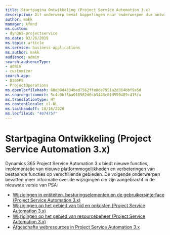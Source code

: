 ```yaml
---
title: Startpagina Ontwikkeling (Project Service Automation 3.x)
description: Dit onderwerp bevat koppelingen naar onderwerpen die ontwikkelingsinformatie bieden voor Dynamics 365 Project Service Automation (PSA) versie 3.x.
author: makk
manager: kfend
ms.custom:
- dyn365-projectservice
ms.date: 03/26/2019
ms.topic: article
ms.service: business-applications
ms.author: makk
audience: admin
search.audienceType:
- admin
- customizer
search.app:
- D365PS
- ProjectOperations
ms.openlocfilehash: 68eb9d4334bed7562ffe0de7951a2d364bbf9a5d
ms.sourcegitcommit: 5c4c9bf3ba018562d6cb3443c01d550489c415fa
ms.translationtype: HT
ms.contentlocale: nl-NL
ms.lasthandoff: 10/16/2020
ms.locfileid: "4074757"
---
```

# <a name="development-home-page-project-service-automation-3x"></a>Startpagina Ontwikkeling (Project Service Automation 3.x)

Dynamics 365 Project Service Automation 3.x biedt nieuwe functies, implementatie van nieuwe platformmogelijkheden en verbeteringen van bestaande functies op verschillende gebieden. De volgende onderwerpen bevatten meer informatie over de wijzigingen die zijn aangebracht in de nieuwste versie van PSA:

- [Wijzigingen in entiteiten, besturingselementen en de gebruikersinterface (Project Service Automation 3.x)](../developer-guides/entity-changes-v3.x.md)
- [Wijzigingen op het gebied van tijd en onkosten (Project Service Automation 3.x)](../developer-guides/time-expense-changes-v3.x.md)
- [Wijzigingen op het gebied van resourcebeheer (Project Service Automation 3.x)](../developer-guides/resource-management-changes-v3.x.md)
- [Afgeschafte webresources in Project Service Automation 3.x](../developer-guides/web-resources-deprecated-v3.x.md)
